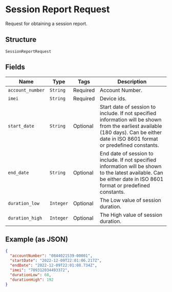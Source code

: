 
# Session Report Request

Request for obtaining a session report.

## Structure

`SessionReportRequest`

## Fields

| Name | Type | Tags | Description |
|  --- | --- | --- | --- |
| `account_number` | `String` | Required | Account Number. |
| `imei` | `String` | Required | Device ids. |
| `start_date` | `String` | Optional | Start date of session to include. If not specified  information will be shown from the earliest available (180 days). Can be either date in ISO 8601 format or predefined constants. |
| `end_date` | `String` | Optional | End date of session to include. If not specified  information will be shown to the latest available. Can be either date in ISO 8601 format or predefined constants. |
| `duration_low` | `Integer` | Optional | The Low value of session duration. |
| `duration_high` | `Integer` | Optional | The High value of session duration. |

## Example (as JSON)

```json
{
  "accountNumber": "0844021539-00001",
  "startDate": "2022-12-09T22:01:06.217Z",
  "endDate": "2022-12-09T22:01:08.734Z",
  "imei": "709312034493372",
  "durationLow": 60,
  "durationHigh": 192
}
```

